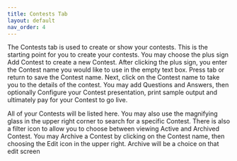 ```yaml
---
title: Contests Tab
layout: default
nav_order: 4
---
```


The Contests tab is used to create or show your contests.  This is the starting point for you to create your contests.
You may choose the plus sign Add Contest to create a new Contest.  After clicking the plus sign, you enter the Contest name you would like
to use in the empty text box.  Press tab or return to save the Contest name.  Next, click on the Contest name to take you to the details
of the contest.  You may add Questions and Answers, then optionally Configure your Contest presentation, print sample output and ultimately
pay for your Contest to go live.

All of your Contests will be listed here.  You may also use the magnifying glass in the upper right corner to search for a specific Contest.
There is also a filter icon to allow you to choose between viewing Active and Archived Contest.  You may Archive a Contest by clicking on the 
Contest name, then choosing the Edit icon in the upper right.  Archive will be a choice on that edit screen
